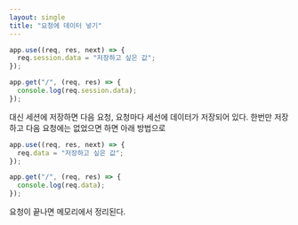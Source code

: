 ```yaml
---
layout: single
title: "요청에 데이터 넣기"
---
```


```js
app.use((req, res, next) => {
  req.session.data = "저장하고 싶은 값";
});

app.get("/", (req, res) => {
  console.log(req.session.data);
});
```

대신 세션에 저장하면 다음 요청, 요청마다 세선에 데이터가 저장되어 있다.
한번만 저장하고 다음 요청에는 없었으면 하면 아래 방법으로

```js
app.use((req, res, next) => {
  req.data = "저장하고 싶은 값";
});

app.get("/", (req, res) => {
  console.log(req.data);
});
```

요청이 끝나면 메모리에서 정리된다.
